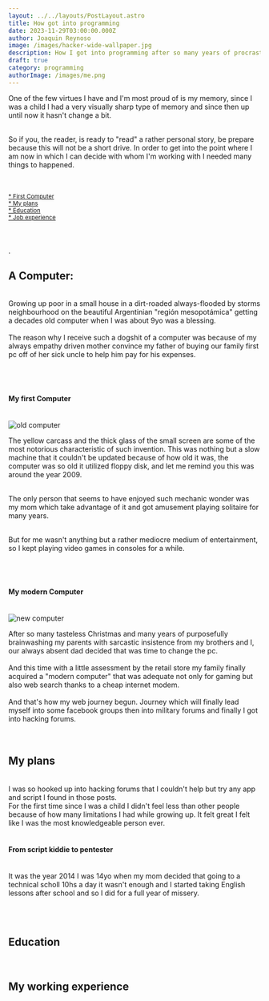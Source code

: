 ```yaml
---
layout: ../../layouts/PostLayout.astro
title: How got into programming
date: 2023-11-29T03:00:00.000Z
author: Joaquin Reynoso
image: /images/hacker-wide-wallpaper.jpg
description: How I got into programming after so many years of procrastination
draft: true
category: programming
authorImage: /images/me.png
---
```


One of the few virtues I have and I'm most proud of is my memory, since I was a child I had a very visually sharp type of memory and since then up until now it hasn't change a bit. <br/><br/>

So if you, the reader, is ready to "read" a rather personal story, be prepare because this will not be a short drive. In order to get into the point where I am now in which I can decide with whom I'm working with I needed many things to happened. <br/><br/><br/>

<small><a class="dark" href="#1">* First Computer</a></small><br>
<small><a class="dark" href="#2">* My plans</a></small><br>
<small><a class="dark" href="#3">* Education</a></small><br>
<small><a class="dark" href="#4">* Job experience</a></small><br>
<br/>
<br/>
<br/>
.
<h2 class="title" id="1">A Computer:</h2>
<br/>
Growing up poor in a small house in a dirt-roaded always-flooded by storms neighbourhood on the beautiful Argentinian "región mesopotámica" getting a decades old computer when I was about 9yo was a blessing.
<br/>
<br/>
The reason why I receive such a dogshit of a computer was because of my always empathy driven mother convince my father of buying our family first pc off of her sick uncle to help him pay for his expenses.
<br/>
<br/>
<br/>
<br/>


<h4 class="dark"> My first Computer</h4><br/>
<img src="https://media-cldnry.s-nbcnews.com/image/upload/t_fit-760w,f_auto,q_auto:best/streams/2012/March/120309/166787-120309-vintage-computer-145p-1.jpg" alt="old computer" />

The yellow carcass and the thick glass of the small screen are some of the most notorious characteristic of such invention. This was nothing but a slow machine that it couldn't be updated because of how old it was, the computer was so old it utilized floppy disk, and let me remind you this was around the year 2009.<br/><br/>

The only person that seems to have enjoyed such mechanic wonder was my mom which take advantage of it and got amusement playing solitaire for many years. <br/><br/>

But for me wasn't anything but a rather mediocre medium of entertainment, so I kept playing video games in consoles for a while. 
<br/>
<br/>
<br/>
<br/>


<h4 class="dark"> My modern Computer</h4><br/>
<img src="https://www.arqhys.com/wp-content/uploads/2017/01/tipos-de-computadoras.jpg" alt="new computer" />

After so many tasteless Christmas and many years of purposefully brainwashing my parents with sarcastic insistence from my brothers and I, our always absent dad decided that was time to change the pc. 
<br/><br/>
And this time with a little assessment by the retail store my family finally acquired a "modern computer" that was adequate not only for gaming but also web search thanks to a cheap internet modem.
<br/><br/>
And that's how my web journey begun. Journey which will finally lead myself into some facebook groups then into military forums and finally I got into hacking forums.<br/><br/><br/>

<h2 class="title" id="2">My plans</h2>
<br/>
I was so hooked up into hacking forums that I couldn't help but try any app and script I found in those posts.
<br/>
For the first time since I was a child I didn't feel less than other people because of how many limitations I had while growing up. It felt great I felt like I was the most knowledgeable person ever.<br/><br/>

<h4 class="dark">From script kiddie to pentester</h4>
<br/>
It was the year 2014 I was 14yo when my mom decided that going to a technical scholl 10hs a day it wasn't enough and I started taking English lessons after school and so I did for a full year of missery.

<br/><br/>
<h2 class="title" id="3">Education</h2>
<br/>

<h2 class="title" id="4">My working experience</h2>
<br/>